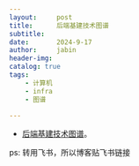 ```yaml
---
layout:     post
title:      后端基建技术图谱 
subtitle:   
date:       2024-9-17
author:     jabin
header-img: 
catalog: true
tags:
    - 计算机
    - infra
    - 图谱
    
---
```


- [后端基建技术图谱](https://renovwjw13.feishu.cn/docx/GtjYd7EIpolZGNxhMc2cy1T9nYe)。 

ps: 转用飞书，所以博客贴飞书链接

